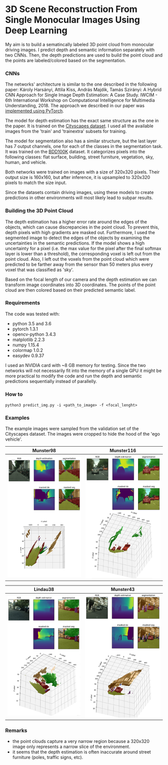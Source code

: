 

3D Scene Reconstruction From Single Monocular Images Using Deep Learning
============================================
My aim is to build a sematincally labeled 3D point cloud from monocular driving images. I predict depth and semantic information separately with two CNNs. Then, the depth predictions are used to build the point cloud and the points are labeled/colored based on the segmentation.


### CNNs
The networks' architecture is similar to the one described in the following paper:
Károly Harsányi, Attila Kiss, András Majdik, Tamás Szirányi: A Hybrid CNN Approach for Single Image Depth Estimation: A Case Study. IWCIM - 6th International Workshop on Computational Intelligence for Multimedia Understanding, 2018.
The approach we described in our paper was [implemented using PyTorch](https://github.com/karoly-hars/DE_resnet_unet_hyb).

The model for depth estimation has the exact same structure as the one in the paper. It is trained on the [Cityscapes dataset](https://www.cityscapes-dataset.com/dataset-overview/). I used all the available images from the 'train' and 'trainextra' subsets for training. 

The model for segmentation also has a similar structure, but the last layer has 7 output channels, one for each of the classes in the segmentation task. It was trained on the [BDD100K](http://bair.berkeley.edu/blog/2018/05/30/bdd/) dataset. It categorizes pixels into the following classes: flat surface, building, street furniture, vegetation, sky, human, and vehicle.

Both networks were trained on images with a size of 320x320 pixels. Their output size is 160x160, but after inference, it is upsampled to 320x320 pixels to match the size input.

Since the datasets contain driving images, using these models to create predictions in other environments will most likely lead to subpar results.

### Building the 3D Point Cloud
The depth estimation has a higher error rate around the edges of the objects, which can cause discrepancies in the point cloud. To prevent this, depth pixels with high gradients are masked out. Furthermore, I used the segmented image to detect the edges of the objects by examining the uncertainties in the semantic predictions. If the model shows a high uncertainty for a pixel (i.e. the max value for the pixel after the final softmax layer is lower than a threshold), the corresponding voxel is left out from the point cloud. Also, I left out the voxels from the point cloud which were predicted to be farther away from the sensor than 50 meters plus every voxel that was classified as 'sky'.

Based on the focal length of our camera and the depth estimation we can transform image coordinates into 3D coordinates. The points of the point cloud are then colored based on their predicted semantic label.

### Requirements
The code was tested with:
- python 3.5 and 3.6
- pytorch 1.3.1
- opencv-python 3.4.3
- matplotlib 2.2.3
- numpy 1.15.4
- colormap 1.0.2
- easydev 0.9.37

I used an NVIDIA card with ~8 GB memory for testing. Since the two networks will not necessarily fit into the memory of a single GPU it might be more practical to modify the code and run the depth and semantic predictions sequentially instead of parallelly.

### How to
```
python3 predict_img.py -i <path_to_image> -f <focal_lenght>
```
### Examples
The example images were sampled from the validation set of the Cityscapes dataset. The images were cropped to hide the hood of the 'ego vehicle'.

Munster98          |  Munster116
:-------------------------:|:-------------------------:
![Screenshot](docs/munster_98.png) | ![Screenshot](docs/munster_116.png)

Lindau38          |  Munster43
:-------------------------:|:-------------------------:
![Screenshot](docs/lindau_38.png) | ![Screenshot](docs/munster_43.png)

 
### Remarks
- the point clouds capture a very narrow region because a 320x320 image only represents a narrow slice of the environment. 
- it seems that the depth estimation is often inaccurate around street furniture (poles, traffic signs, etc).

